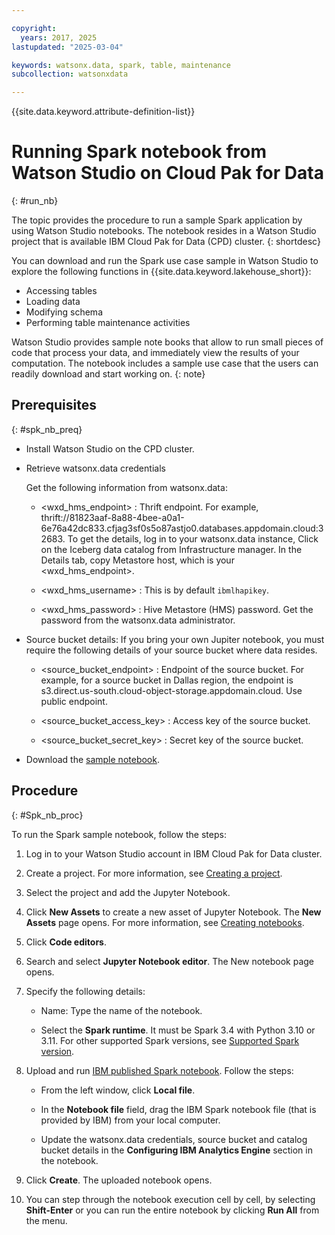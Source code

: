 ```yaml
---

copyright:
  years: 2017, 2025
lastupdated: "2025-03-04"

keywords: watsonx.data, spark, table, maintenance
subcollection: watsonxdata

---
```


{{site.data.keyword.attribute-definition-list}}

# Running Spark notebook from Watson Studio on Cloud Pak for Data
{: #run_nb}

The topic provides the procedure to run a sample Spark application by using Watson Studio notebooks. The notebook resides in a Watson Studio project that is available IBM Cloud Pak for Data (CPD) cluster.
{: shortdesc}

You can download and run the Spark use case sample in Watson Studio to explore the following functions in {{site.data.keyword.lakehouse_short}}:

* Accessing tables
* Loading data
* Modifying schema
* Performing table maintenance activities

Watson Studio provides sample note books that allow to run small pieces of code that process your data, and immediately view the results of your computation. The notebook includes a sample use case that the users can readily download and start working on.
{: note}

## Prerequisites
{: #spk_nb_preq}

* Install Watson Studio on the CPD cluster.

* Retrieve watsonx.data credentials

    Get the following information from watsonx.data:

    * <wxd_hms_endpoint> : Thrift endpoint. For example, thrift://81823aaf-8a88-4bee-a0a1-6e76a42dc833.cfjag3sf0s5o87astjo0.databases.appdomain.cloud:32683. To get the details, log in to your watsonx.data instance, Click on the Iceberg data catalog from Infrastructure manager. In the Details tab, copy Metastore host, which is your <wxd_hms_endpoint>.

    * <wxd_hms_username> : This is by default `ibmlhapikey`.

    * <wxd_hms_password> : Hive Metastore (HMS) password. Get the password from the watsonx.data administrator.

* Source bucket details: If you bring your own Jupiter notebook, you must require the following details of your source bucket where data resides.

    * <source_bucket_endpoint> : Endpoint of the source bucket. For example, for a source bucket in Dallas region, the endpoint is s3.direct.us-south.cloud-object-storage.appdomain.cloud. Use public endpoint.

    * <source_bucket_access_key> : Access key of the source bucket.

    * <source_bucket_secret_key> : Secret key of the source bucket.

* Download the [sample notebook](https://dataplatform.cloud.ibm.com/exchange/public/entry/view/995a90fc-ef89-4fe1-9a1f-092d8be0d839?context=wx).



## Procedure
{: #Spk_nb_proc}

To run the Spark sample notebook, follow the steps:

1. Log in to your Watson Studio account in IBM Cloud Pak for Data cluster.

2. Create a project. For more information, see [Creating a project](https://dataplatform.cloud.ibm.com/docs/content/wsj/getting-started/projects.html?context=cpdaas&audience=wdp).

3. Select the project and add the Jupyter Notebook.

4. Click **New Assets** to create a new asset of Jupyter Notebook. The **New Assets** page opens. For more information, see [Creating notebooks](https://dataplatform.cloud.ibm.com/docs/content/wsj/analyze-data/creating-notebooks.html?context=cpdaas&audience=wdp).

5. Click **Code editors**.

6. Search and select **Jupyter Notebook editor**. The New notebook page opens.

7. Specify the following details:
    * Name: Type the name of the notebook.

    * Select the **Spark runtime**. It must be Spark 3.4 with Python 3.10 or 3.11. For other supported Spark versions, see [Supported Spark version](watsonxdata?topic=watsonxdata-wxd-ae_limits#cpu-mem-spk_versn).

8. Upload and run [IBM published Spark notebook](https://dataplatform.cloud.ibm.com/exchange/public/entry/view/995a90fc-ef89-4fe1-9a1f-092d8be0d839?context=wx). Follow the steps:

    * From the left window, click **Local file**.

    * In the **Notebook file** field, drag the IBM Spark notebook file (that is provided by IBM) from your local computer.

    * Update the watsonx.data credentials, source bucket and catalog bucket details in the **Configuring IBM Analytics Engine** section in the notebook.

9. Click **Create**. The uploaded notebook opens.

10. You can step through the notebook execution cell by cell, by selecting **Shift-Enter** or you can run the entire notebook by clicking **Run All** from the menu.
